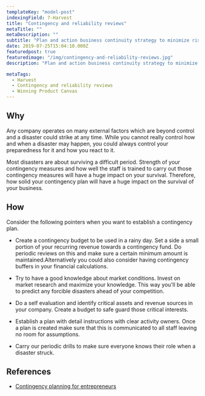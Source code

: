 ```yaml
---
templateKey: "model-post"
indexingField: 7-Harvest
title: "Contingency and reliability reviews"
metaTitle: ""
metaDescription: ""
subtitle: "Plan and action business continuity strategy to minimize risks, considering technical, market and environmental factors"
date: 2019-07-25T15:04:10.000Z
featuredpost: true
featuredimage: "/img/contingency-and-reliability-reviews.jpg"
description: "Plan and action business continuity strategy to minimize business risks. Consider technical, market and environmental factors. Ensure that various drills are being done to make sure the readiness."

metaTags:
  - Harvest
  - Contingency and reliability reviews
  - Winning Product Canvas
---
```


## Why

Any company operates on many external factors which are beyond control and a disaster could strike at any time. While you cannot really control how and when a disaster may happen, you could always control your preparedness for it and how you react to it.

Most disasters are about surviving a difficult period. Strength of your contingency measures and how well the staff is trained to carry out those contingency measures will have a huge impact on your survival. Therefore, how solid your contingency plan will have a huge impact on the survival of your business.


## How

Consider the following pointers when you want to establish a contingency plan.

- Create a contingency budget to be used in a rainy day. Set a side a small portion of your recurring revenue towards a contingency fund. Do periodic reviews on this and make sure a certain minimum amount is maintained.Alternatively you could also consider having contingency buffers in your financial calculations.

- Try to have a good knowledge about market conditions. Invest on market research and maximize your knowledge. This way you'll be able to predict any forcible disasters ahead of your competition.

- Do a self evaluation and identify critical assets and revenue sources in your company. Create a budget to safe guard those critical interests.

- Establish a plan with detail instructions with clear activity owners. Once a plan is created make sure that this is communicated to all staff leaving no room for assumptions.

- Carry our periodic drills to make sure everyone knows their role when a disaster struck.

## References

- [Contingency planning for entrepreneurs](https://minutehack.com/guides/contingency-planning-for-entrepreneurs)

